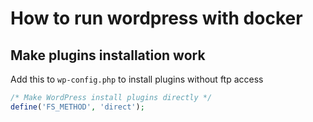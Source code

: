 # How to run wordpress with docker

## Make plugins installation work

Add this to `wp-config.php` to install plugins without ftp access

```PHP
/* Make WordPress install plugins directly */
define('FS_METHOD', 'direct');
```
